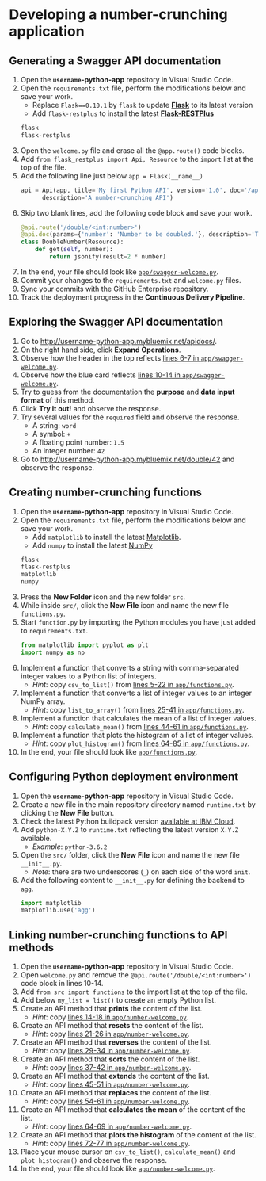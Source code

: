 # Developing a number-crunching application

## Generating a Swagger API documentation

1. Open the **`username`-python-app** repository in Visual Studio Code.
1. Open the `requirements.txt` file, perform the modifications below and save your work.
    * Replace `Flask==0.10.1` by `flask` to update [**Flask**](http://flask.pocoo.org) to its latest version
    * Add `flask-restplus` to install the latest [**Flask-RESTPlus**](https://flask-restplus.readthedocs.io)
    ```Python
    flask
    flask-restplus
    ```
1. Open the `welcome.py` file and erase all the `@app.route()` code blocks.
1. Add `from flask_restplus import Api, Resource` to the `import` list at the top of the file.
1. Add the following line just below `app = Flask(__name__)`
    ```Python
    api = Api(app, title='My first Python API', version='1.0', doc='/apidocs/',
          description='A number-crunching API')
    ```
1. Skip two blank lines, add the following code block and save your work.
    ```Python
    @api.route('/double/<int:number>')
    @api.doc(params={'number': 'Number to be doubled.'}, description='This method doubles the input.')
    class DoubleNumber(Resource):
        def get(self, number):
            return jsonify(result=2 * number)
    ```
1. In the end, your file should look like [`app/swagger-welcome.py`](app/swagger-welcome.py).
1. Commit your changes to the `requirements.txt` and `welcome.py` files.
1. Sync your commits with the GitHub Enterprise repository.
1. Track the deployment progress in the **Continuous Delivery Pipeline**.

## Exploring the Swagger API documentation

1. Go to <http://username-python-app.mybluemix.net/apidocs/>.
1. On the right hand side, click **Expand Operations**.
1. Observe how the header in the top reflects [lines 6-7 in `app/swagger-welcome.py`](app/swagger-welcome.py#L6-L7).
1. Observe how the blue card reflects [lines 10-14 in `app/swagger-welcome.py`](app/swagger-welcome.py#L10-L14).
1. Try to guess from the documentation the **purpose** and **data input format** of this method.
1. Click **Try it out!** and observe the response.
1. Try several values for the `required` field and observe the response.
    * A string: `word`
    * A symbol: `+`
    * A floating point number: `1.5`
    * An integer number: `42`
1. Go to <http://username-python-app.mybluemix.net/double/42> and observe the response.

## Creating number-crunching functions

1. Open the **`username`-python-app** repository in Visual Studio Code.
1. Open the `requirements.txt` file, perform the modifications below and save your work.
    * Add `matplotlib` to install the latest [Matplotlib](https://matplotlib.org).
    * Add `numpy` to install the latest [NumPy](http://www.numpy.org)
    ```Python
    flask
    flask-restplus
    matplotlib
    numpy
    ```
1. Press the **New Folder** icon and the new folder `src`.
1. While inside `src/`, click the **New File** icon and name the new file `functions.py`.
1. Start `function.py` by importing the Python modules you have just added to `requirements.txt`.
    ```Python
    from matplotlib import pyplot as plt
    import numpy as np
    ```
1. Implement a function that converts a string with comma-separated integer values to a Python list of integers.
    * *Hint*: copy `csv_to_list()` from [lines 5-22 in `app/functions.py`](app/functions.py#L5-L22).
1. Implement a function that converts a list of integer values to an integer NumPy array.
    * *Hint*: copy `list_to_array()` from [lines 25-41 in `app/functions.py`](app/functions.py#L25-L41).
1. Implement a function that calculates the mean of a list of integer values.
    * *Hint*: copy `calculate_mean()` from [lines 44-61 in `app/functions.py`](app/functions.py#L44-L61).
1. Implement a function that plots the histogram of a list of integer values.
    * *Hint*: copy `plot_histogram()` from [lines 64-85 in `app/functions.py`](app/functions.py#L64-L85).
1. In the end, your file should look like [`app/functions.py`](app/functions.py).

## Configuring Python deployment environment

1. Open the **`username`-python-app** repository in Visual Studio Code.
1. Create a new file in the main repository directory named `runtime.txt` by clicking the **New File** button.
1. Check the latest Python buildpack version [available at IBM Cloud](https://console.bluemix.net/docs/runtimes/python/index.html).
1. Add `python-X.Y.Z` to `runtime.txt` reflecting the latest version `X.Y.Z` available.
    * *Example*: `python-3.6.2`
1. Open the `src/` folder, click the **New File** icon and name the new file `__init__.py`.
    * *Note*: there are two underscores (`_`) on each side of the word `init`.
1. Add the following content to `__init__.py` for defining the backend to `agg`.
    ```Python
    import matplotlib
    matplotlib.use('agg')
    ```

## Linking number-crunching functions to API methods

1. Open the **`username`-python-app** repository in Visual Studio Code.
1. Open `welcome.py` and remove the `@api.route('/double/<int:number>')` code block in lines 10-14.
1. Add `from src import functions` to the import list at the top of the file.
1. Add below `my_list = list()` to create an empty Python list.
1. Create an API method that **prints** the content of the list.
    * *Hint*: copy [lines 14-18 in `app/number-welcome.py`](app/number-welcome.py#L14-L18).
1. Create an API method that **resets** the content of the list.
    * *Hint*: copy [lines 21-26 in `app/number-welcome.py`](app/number-welcome.py#L21-L26).
1. Create an API method that **reverses** the content of the list.
    * *Hint*: copy [lines 29-34 in `app/number-welcome.py`](app/number-welcome.py#L29-L34).
1. Create an API method that **sorts** the content of the list.
    * *Hint*: copy [lines 37-42 in `app/number-welcome.py`](app/number-welcome.py#L37-L42).
1. Create an API method that **extends** the content of the list.
    * *Hint*: copy [lines 45-51 in `app/number-welcome.py`](app/number-welcome.py#L45-L51).
1. Create an API method that **replaces** the content of the list.
    * *Hint*: copy [lines 54-61 in `app/number-welcome.py`](app/number-welcome.py#L54-L61).
1. Create an API method that **calculates the mean** of the content of the list.
    * *Hint*: copy [lines 64-69 in `app/number-welcome.py`](app/number-welcome.py#L64-L69).
1. Create an API method that **plots the histogram** of the content of the list.
    * *Hint*: copy [lines 72-77 in `app/number-welcome.py`](app/number-welcome.py#L72-L77).
1. Place your mouse cursor on `csv_to_list()`, `calculate_mean()` and `plot_histogram()` and observe the response.
1. In the end, your file should look like [`app/number-welcome.py`](app/number-welcome.py).